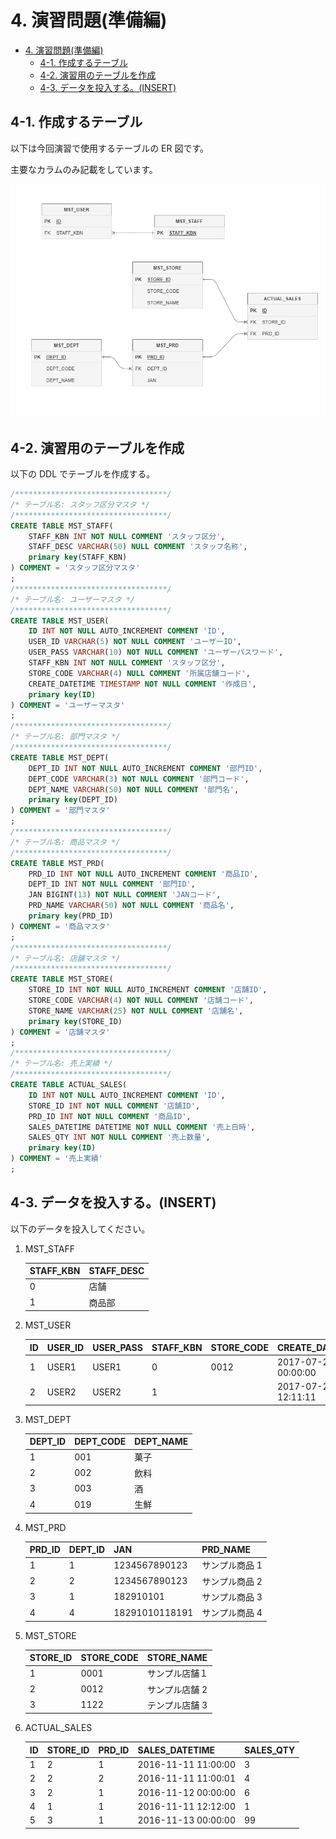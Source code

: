 # 4. 演習問題(準備編)

- [4. 演習問題(準備編)](#4-演習問題準備編)
  - [4-1. 作成するテーブル](#4-1-作成するテーブル)
  - [4-2. 演習用のテーブルを作成](#4-2-演習用のテーブルを作成)
  - [4-3. データを投入する。(INSERT)](#4-3-データを投入するinsert)

## 4-1. 作成するテーブル

以下は今回演習で使用するテーブルの ER 図です。

主要なカラムのみ記載をしています。

![er](../../../static/img/database/er.drawio.png)

## 4-2. 演習用のテーブルを作成

以下の DDL でテーブルを作成する。

```sql
/**********************************/
/* テーブル名: スタッフ区分マスタ */
/**********************************/
CREATE TABLE MST_STAFF(
    STAFF_KBN INT NOT NULL COMMENT 'スタッフ区分',
    STAFF_DESC VARCHAR(50) NULL COMMENT 'スタッフ名称',
    primary key(STAFF_KBN)
) COMMENT = 'スタッフ区分マスタ'
;
/**********************************/
/* テーブル名: ユーザーマスタ */
/**********************************/
CREATE TABLE MST_USER(
    ID INT NOT NULL AUTO_INCREMENT COMMENT 'ID',
    USER_ID VARCHAR(5) NOT NULL COMMENT 'ユーザーID',
    USER_PASS VARCHAR(10) NOT NULL COMMENT 'ユーザーパスワード',
    STAFF_KBN INT NOT NULL COMMENT 'スタッフ区分',
    STORE_CODE VARCHAR(4) NULL COMMENT '所属店舗コード',
    CREATE_DATETIME TIMESTAMP NOT NULL COMMENT '作成日',
    primary key(ID)
) COMMENT = 'ユーザーマスタ'
;
/**********************************/
/* テーブル名: 部門マスタ */
/**********************************/
CREATE TABLE MST_DEPT(
    DEPT_ID INT NOT NULL AUTO_INCREMENT COMMENT '部門ID',
    DEPT_CODE VARCHAR(3) NOT NULL COMMENT '部門コード',
    DEPT_NAME VARCHAR(50) NOT NULL COMMENT '部門名',
    primary key(DEPT_ID)
) COMMENT = '部門マスタ'
;
/**********************************/
/* テーブル名: 商品マスタ */
/**********************************/
CREATE TABLE MST_PRD(
    PRD_ID INT NOT NULL AUTO_INCREMENT COMMENT '商品ID',
    DEPT_ID INT NOT NULL COMMENT '部門ID',
    JAN BIGINT(13) NOT NULL COMMENT 'JANコード',
    PRD_NAME VARCHAR(50) NOT NULL COMMENT '商品名',
    primary key(PRD_ID)
) COMMENT = '商品マスタ'
;
/**********************************/
/* テーブル名: 店舗マスタ */
/**********************************/
CREATE TABLE MST_STORE(
    STORE_ID INT NOT NULL AUTO_INCREMENT COMMENT '店舗ID',
    STORE_CODE VARCHAR(4) NOT NULL COMMENT '店舗コード',
    STORE_NAME VARCHAR(25) NOT NULL COMMENT '店舗名',
    primary key(STORE_ID)
) COMMENT = '店舗マスタ'
;
/**********************************/
/* テーブル名: 売上実績 */
/**********************************/
CREATE TABLE ACTUAL_SALES(
    ID INT NOT NULL AUTO_INCREMENT COMMENT 'ID',
    STORE_ID INT NOT NULL COMMENT '店舗ID',
    PRD_ID INT NOT NULL COMMENT '商品ID',
    SALES_DATETIME DATETIME NOT NULL COMMENT '売上日時',
    SALES_QTY INT NOT NULL COMMENT '売上数量',
    primary key(ID)
) COMMENT = '売上実績'
;
```

## 4-3. データを投入する。(INSERT)

以下のデータを投入してください。

1. MST_STAFF

   | STAFF_KBN | STAFF_DESC |
   | :-------- | :--------- |
   | 0         | 店舗       |
   | 1         | 商品部     |

1. MST_USER

   | ID  | USER_ID | USER_PASS | STAFF_KBN | STORE_CODE | CREATE_DATETIME     |
   | :-- | :------ | :-------- | :-------- | :--------- | :------------------ |
   | 1   | USER1   | USER1     | 0         | 0012       | 2017-07-20 00:00:00 |
   | 2   | USER2   | USER2     | 1         |            | 2017-07-20 12:11:11 |

1. MST_DEPT

   | DEPT_ID | DEPT_CODE | DEPT_NAME |
   | :------ | :-------- | :-------- |
   | 1       | 001       | 菓子      |
   | 2       | 002       | 飲料      |
   | 3       | 003       | 酒        |
   | 4       | 019       | 生鮮      |

1. MST_PRD

   | PRD_ID | DEPT_ID | JAN            | PRD_NAME       |
   | :----- | :------ | :------------- | :------------- |
   | 1      | 1       | 1234567890123  | サンプル商品 1 |
   | 2      | 2       | 1234567890123  | サンプル商品 2 |
   | 3      | 1       | 182910101      | サンプル商品 3 |
   | 4      | 4       | 18291010118191 | サンプル商品 4 |

1. MST_STORE

   | STORE_ID | STORE_CODE | STORE_NAME     |
   | :------- | :--------- | :------------- |
   | 1        | 0001       | サンプル店舗１ |
   | 2        | 0012       | サンプル店舗 2 |
   | 3        | 1122       | テンプル店舗 3 |

1. ACTUAL_SALES

   | ID  | STORE_ID | PRD_ID | SALES_DATETIME      | SALES_QTY |
   | :-- | :------- | :----- | :------------------ | :-------- |
   | 1   | 2        | 1      | 2016-11-11 11:00:00 | 3         |
   | 2   | 2        | 2      | 2016-11-11 11:00:01 | 4         |
   | 3   | 2        | 1      | 2016-11-12 00:00:00 | 6         |
   | 4   | 1        | 1      | 2016-11-11 12:12:00 | 1         |
   | 5   | 3        | 1      | 2016-11-13 00:00:00 | 99        |

```

```

